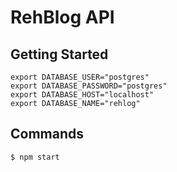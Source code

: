 # RehBlog API

## Getting Started

    export DATABASE_USER="postgres"
    export DATABASE_PASSWORD="postgres"
    export DATABASE_HOST="localhost"
    export DATABASE_NAME="rehlog"

## Commands

    $ npm start
